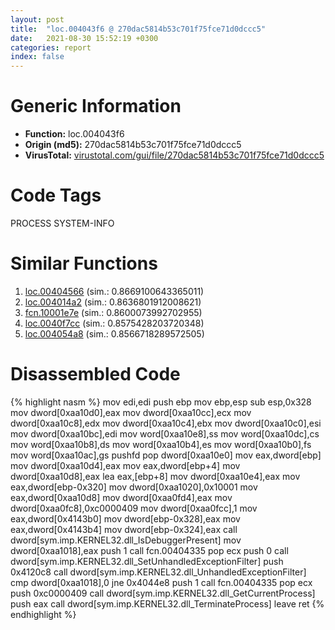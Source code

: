 ```yaml
---
layout: post
title:  "loc.004043f6 @ 270dac5814b53c701f75fce71d0dccc5"
date:   2021-08-30 15:52:19 +0300
categories: report
index: false
---
```


# Generic Information
- **Function:** loc.004043f6
- **Origin (md5):** 270dac5814b53c701f75fce71d0dccc5
- **VirusTotal:** [virustotal.com/gui/file/270dac5814b53c701f75fce71d0dccc5][virustotal_ref]

# Code Tags
<span class="tag" id="PROCESS">PROCESS</span>
<span class="tag" id="SYSTEM-INFO">SYSTEM-INFO</span>


# Similar Functions

1. [loc.00404566][similar_1_ref] (sim.: 0.8669100643365011)
2. [loc.004014a2][similar_2_ref] (sim.: 0.8636801912008621)
3. [fcn.10001e7e][similar_3_ref] (sim.: 0.8600073992702955)
4. [loc.0040f7cc][similar_4_ref] (sim.: 0.8575428203720348)
5. [loc.004054a8][similar_5_ref] (sim.: 0.8566718289572505)


# Disassembled Code

{% highlight nasm %}
mov edi,edi
push ebp
mov ebp,esp
sub esp,0x328
mov dword[0xaa10d0],eax
mov dword[0xaa10cc],ecx
mov dword[0xaa10c8],edx
mov dword[0xaa10c4],ebx
mov dword[0xaa10c0],esi
mov dword[0xaa10bc],edi
mov word[0xaa10e8],ss
mov word[0xaa10dc],cs
mov word[0xaa10b8],ds
mov word[0xaa10b4],es
mov word[0xaa10b0],fs
mov word[0xaa10ac],gs
pushfd 
pop dword[0xaa10e0]
mov eax,dword[ebp]
mov dword[0xaa10d4],eax
mov eax,dword[ebp+4]
mov dword[0xaa10d8],eax
lea eax,[ebp+8]
mov dword[0xaa10e4],eax
mov eax,dword[ebp-0x320]
mov dword[0xaa1020],0x10001
mov eax,dword[0xaa10d8]
mov dword[0xaa0fd4],eax
mov dword[0xaa0fc8],0xc0000409
mov dword[0xaa0fcc],1
mov eax,dword[0x4143b0]
mov dword[ebp-0x328],eax
mov eax,dword[0x4143b4]
mov dword[ebp-0x324],eax
call dword[sym.imp.KERNEL32.dll_IsDebuggerPresent]
mov dword[0xaa1018],eax
push 1
call fcn.00404335
pop ecx
push 0
call dword[sym.imp.KERNEL32.dll_SetUnhandledExceptionFilter]
push 0x4120c8
call dword[sym.imp.KERNEL32.dll_UnhandledExceptionFilter]
cmp dword[0xaa1018],0
jne 0x4044e8
push 1
call fcn.00404335
pop ecx
push 0xc0000409
call dword[sym.imp.KERNEL32.dll_GetCurrentProcess]
push eax
call dword[sym.imp.KERNEL32.dll_TerminateProcess]
leave 
ret 
{% endhighlight %}


[similar_1_ref]: /report/loc.00404566@beda3471296946b3846562e37a7f6ab6
[similar_2_ref]: /report/loc.004014a2@e38ba004520fa1a86a35b63e8d5843ef
[similar_3_ref]: /report/fcn.10001e7e@aa9c32ee21744d1f55f879ae83c2dc54
[similar_4_ref]: /report/loc.0040f7cc@6c5b0418e4a4c57d99cda47d2717045d
[similar_5_ref]: /report/loc.004054a8@204939cf633f794950a64b42ef0088de
[virustotal_ref]: https://www.virustotal.com/gui/file/270dac5814b53c701f75fce71d0dccc5